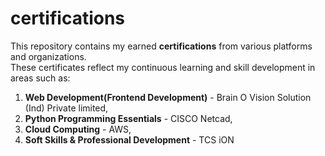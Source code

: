 # certifications
This repository contains my earned **certifications** from various platforms and organizations.  
These certificates reflect my continuous learning and skill development in areas such as:
1. **Web Development(Frontend Development)** - Brain O Vision Solution (Ind) Private limited,
2. **Python Programming Essentials** - CISCO Netcad,
3. **Cloud Computing** - AWS,
4. **Soft Skills & Professional Development** - TCS iON
